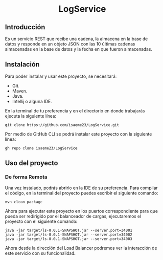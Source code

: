 <h1 align="center">
<p align="center">LogService</p>
</h1>

## Introducción
Es un servicio REST que recibe una cadena, la almacena en la base de datos y responde en un objeto
JSON con las 10 últimas cadenas almacenadas en la base de datos y la fecha en que fueron
almacenadas.

## Instalación
Para poder instalar y usar este proyecto, se necesitará:
* Git.
* Maven.
* Java.
* Intellij o alguna IDE.

En la terminal de tu preferencia y en el directorio en donde trabajarás ejecuta la siguiente línea:

    git clone https://github.com/isaeme23/LogService.git

Por medio de GitHub CLI se podrá instalar este proyecto con la siguiente línea:

    gh repo clone isaeme23/LogService

## Uso del proyecto
### De forma Remota

Una vez instalado, podrás abrirlo en la IDE de su preferencia. Para compilar el código, en la terminal
del proyecto puedes escribir el siguiente comando:

    mvn clean package

Ahora para ejecutar este proyecto en los puertos correspondiente para que pueda ser redirigido por el
balanceador de cargas, ejecutaremos el proyecto con el siguiente comando:

    java -jar target/ls-0.0.1-SNAPSHOT.jar --server.port=34001
    java -jar target/ls-0.0.1-SNAPSHOT.jar --server.port=34002
    java -jar target/ls-0.0.1-SNAPSHOT.jar --server.port=34003

Ahora desde la dirección del Load Balancer podremos ver la interacción de este servicio con su funcionalidad.
